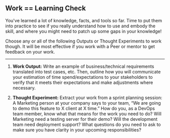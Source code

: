 ## Work == Learning Check

You've learned a lot of knowledge, facts, and tools so far. Time to put them into practice to see if you really understand how to use and embody the skill, and where you might need to patch up some gaps in your knowledge! 

Choose any or all of the following Outputs or Thought Experiments to work though. It will be most effective if you work with a Peer or mentor to get feedback on your work. 

--- 

1. **Work Output:** Write an example of business/technical requirements translated into test cases, etc. Then, outline how you will communicate your estimation of time spend/expectations to your stakeholders to verify that it meets their expectations and make adjustments where necessary.

2. **Thought Experiment:** Extract your work from a sprint planning session: A Marketing person at your company says to your team, “We are going to demo this feature to X client at X time.” How do you, as a DevOps team member, know what that means for the work you need to do? Will Marketing need a testing server for their demo? Will the development team need deployment support? What questions do you need to ask to make sure you have clarity in your upcoming responsibilities?
